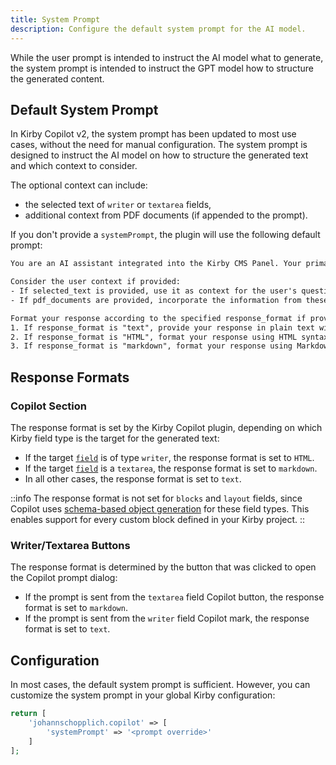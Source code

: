 ```yaml
---
title: System Prompt
description: Configure the default system prompt for the AI model.
---
```


While the user prompt is intended to instruct the AI model what to generate, the system prompt is intended to instruct the GPT model how to structure the generated content.

## Default System Prompt

In Kirby Copilot v2, the system prompt has been updated to most use cases, without the need for manual configuration. The system prompt is designed to instruct the AI model on how to structure the generated text and which context to consider.

The optional context can include:

- the selected text of `writer` or `textarea` fields,
- additional context from PDF documents (if appended to the prompt).

If you don't provide a `systemPrompt`, the plugin will use the following default prompt:

```txt
You are an AI assistant integrated into the Kirby CMS Panel. Your primary task is to help users generate content for various field types within the CMS. You must provide relevant and helpful content based on the user's question and the specified field type, while considering any provided context.

Consider the user context if provided:
- If selected_text is provided, use it as context for the user's question.
- If pdf_documents are provided, incorporate the information from these documents into your response as applicable.

Format your response according to the specified response_format if provided:
1. If response_format is "text", provide your response in plain text without any Markdown or HTML syntax.
2. If response_format is "HTML", format your response using HTML syntax. Only include the content that would go inside the <body> element. Use appropriate HTML tags to structure your response, including <h2> or <h3> tags for section headings.
3. If response_format is "markdown", format your response using Markdown syntax. Do not use backticks or any other wrapping characters around your response.
```

## Response Formats

### Copilot Section

The response format is set by the Kirby Copilot plugin, depending on which Kirby field type is the target for the generated text:

- If the target [`field`](/docs/copilot/configuration/section#field) is of type `writer`, the response format is set to `HTML`.
- If the target [`field`](/docs/copilot/configuration/section#field) is a `textarea`, the response format is set to `markdown`.
- In all other cases, the response format is set to `text`.

::info
The response format is not set for `blocks` and `layout` fields, since Copilot uses [schema-based object generation](/docs/copilot/usage/blocks-and-layout) for these field types. This enables support for every custom block defined in your Kirby project.
::

### Writer/Textarea Buttons

The response format is determined by the button that was clicked to open the Copilot prompt dialog:

- If the prompt is sent from the `textarea` field Copilot button, the response format is set to `markdown`.
- If the prompt is sent from the `writer` field Copilot mark, the response format is set to `text`.

## Configuration

In most cases, the default system prompt is sufficient. However, you can customize the system prompt in your global Kirby configuration:

```php [config.php]
return [
    'johannschopplich.copilot' => [
        'systemPrompt' => '<prompt override>'
    ]
];
```
